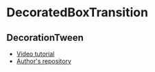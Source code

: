 # DecoratedBoxTransition
## DecorationTween

- [Video tutorial](https://youtu.be/teK_JUAZ8zU)
- [Author's repository](https://github.com/TheTechDesigner/DecoratedBoxTransition)
